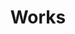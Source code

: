 ---
layout: work
title: Works
description: code2pixels is a generative artist who creates generative, interactive, and abstract art through algorithms
featured_image: /images/about/code2pixels_tumblr.jpg
colors: ["rgb(0 160 176 / 90%)", "rgb(10 35 66 / 90%)", "rgb(204 51 63 / 90%)", "rgb(235 104 65 / 90%)", "rgb(237 201 81 / 90%)"]
colorIndex: 0

tags:
  - Generative
  - Interactive
  - Abstract
  - Brazil
  - Brazilian artist
  - NFT
  - Minas Gerais
  - Belo Horizonte
  - Art
---